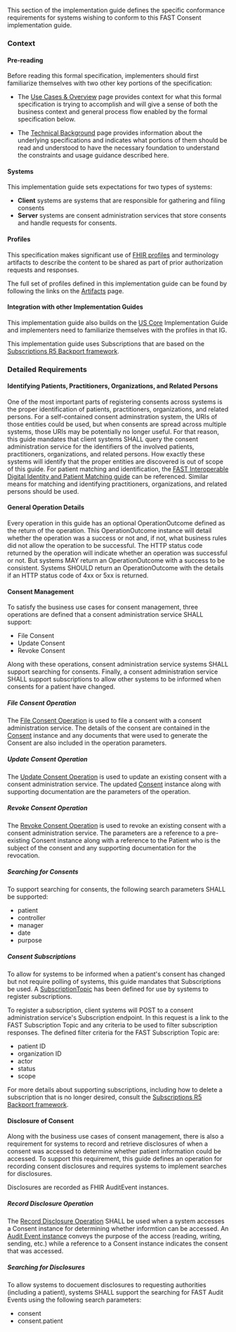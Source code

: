 This section of the implementation guide defines the specific conformance requirements for systems wishing to conform to this FAST Consent implementation guide.

### Context

#### Pre-reading
Before reading this formal specification, implementers should first familiarize themselves with two other key portions of the specification:

* The [Use Cases & Overview](usecases.html) page provides context for what this formal specification is trying to accomplish and will give a sense of both the business context and general process flow enabled by the formal specification below.

* The [Technical Background](background.html) page provides information about the underlying specifications and indicates what portions of them should be read and understood to have the necessary foundation to understand the constraints and usage guidance described here.


#### Systems

This implementation guide sets expectations for two types of systems:

* **Client** systems are systems that are responsible for gathering and filing consents
* **Server** systems are consent administration services that store consents and handle requests for consents.


#### Profiles
This specification makes significant use of [FHIR profiles]({{site.data.fhir.path}}profiling.html) and terminology artifacts to describe the content to be shared as part of prior authorization requests and responses.

The full set of profiles defined in this implementation guide can be found by following the links on the [Artifacts](artifact_overview.html) page.

#### Integration with other Implementation Guides

This implementation guide also builds on the [US Core]({{site.data.fhir.uscore}}) Implementation Guide and implementers need to familiarize themselves with the profiles in that IG.

This implementation guide uses Subscriptions that are based on the [Subscriptions R5 Backport framework]({{site.data.fhir.subscriptions}}).

### Detailed Requirements

#### Identifying Patients, Practitioners, Organizations, and Related Persons
One of the most important parts of registering consents across systems is the proper identification of patients, practitioners, organizations, and related persons.  For a self-contained consent adminstration system, the URIs of those entities could be used, but when consents are spread across multiple systems, those URIs may be potentially no longer useful.  For that reason, this guide mandates that client systems SHALL query the consent administration service for the identifiers of the involved patients, practitioners, organizations, and related persons.  How exactly these systems will identify that the proper entities are discovered is out of scope of this guide.  For patient matching and identification, the [FAST Interoperable Digital Identity and Patient Matching guide](https://hl7.org/fhir/us/identity-matching/) can be referenced.  Similar means for matching and identifying practitioners, organizations, and related persons should be used.

#### General Operation Details
Every operation in this guide has an optional OperationOutcome defined as the return of the operation.  This OperationOutcome instance will detail whether the operation was a success or not and, if not, what business rules did not allow the operation to be successful.  The HTTP status code returned by the operation will indicate whether an operation was successful or not.  But systems MAY return an OperationOutcome with a success to be consistent.  Systems SHOULD return an OperationOutcome with the details if an HTTP status code of 4xx or 5xx is returned.

#### Consent Management

To satisfy the business use cases for consent management, three operations are defined that a consent administration service SHALL support:

* File Consent
* Update Consent
* Revoke Consent

Along with these operations, consent administration service systems SHALL support searching for consents.  Finally, a consent administration service SHALL support subscriptions to allow other systems to be informed when consents for a patient have changed.

##### File Consent Operation
The [File Consent Operation](OperationDefinition-file-consent.html) is used to file a consent with a consent administration service.  The details of the consent are contained in the [Consent](StructureDefinition-FASTConsent.html) instance and any documents that were used to generate the Consent are also included in the operation parameters.  

##### Update Consent Operation
The [Update Consent Operation](OperationDefinition-update-consent.html) is used to update an existing consent with a consent administration service.  The updated [Consent](StructureDefinition-FASTConsent.html) instance along with supporting documentation are the parameters of the operation.

##### Revoke Consent Operation
The [Revoke Consent Operation](OperationDefinition-revoke-consent.html) is used to revoke an existing consent with a consent administration service.  The parameters are a reference to a pre-existing Consent instance along with a reference to the Patient who is the subject of the consent and any supporting documentation for the revocation.

##### Searching for Consents
To support searching for consents, the following search parameters SHALL be supported:

* patient
* controller
* manager
* date
* purpose

##### Consent Subscriptions
To allow for systems to be informed when a patient's consent has changed but not require polling of systems, this guide mandates that Subscriptions be used.  A [SubscriptionTopic](SubscriptionTopic-FASTConsentSubscriptionTopic.html) has been defined for use by systems to register subscriptions.

To register a subscription, client systems will POST to a consent administration service's Subscription endpoint.  In this request is a link to the FAST Subscription Topic and any criteria to be used to filter subscription responses.  The defined filter criteria for the FAST Subscription Topic are:

* patient ID
* organization ID
* actor
* status
* scope

For more details about supporting subscriptions, including how to delete a subscription that is no longer desired, consult the [Subscriptions R5 Backport framework]({{site.data.fhir.subscriptions}}).

#### Disclosure of Consent
Along with the business use cases of consent management, there is also a requirement for systems to record and retrieve disclosures of when a consent was accessed to determine whether patient information could be accessed.  To support this requirement, this guide defines an operation for recording consent disclosures and requires systems to implement searches for disclosures.

Disclosures are recorded as FHIR AuditEvent instances.

##### Record Disclosure Operation
The [Record Disclosure Operation](OperationDefinition-record-disclosure.html) SHALL be used when a system accesses a Consent instance for determining whether informtion can be accessed.  An [Audit Event instance](StructureDefinition-FASTConsentAuditEvent.html) conveys the purpose of the access (reading, writing, sending, etc.) while a reference to a Consent instance indicates the consent that was accessed.

##### Searching for Disclosures
To allow systems to docuement disclosures to requesting authorities (including a patient), systems SHALL support the searching for FAST Audit Events using the following search parameters:

* consent
* consent.patient
